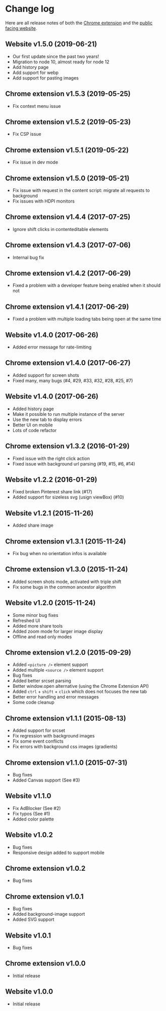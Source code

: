 
# Change log

Here are all release notes of both the [Chrome extension](https://shft.cl/chrome) 
and the [public facing website](https://shft.cl/).

## Website v1.5.0 (2019-06-21)

- Our first update since the past two years!
- Migration to node 10, almost ready for node 12
- Add history page
- Add support for webp
- Add support for pasting images

## Chrome extension v1.5.3 (2019-05-25)

- Fix context menu issue

## Chrome extension v1.5.2 (2019-05-23)

- Fix CSP issue

## Chrome extension v1.5.1 (2019-05-22)

- Fix issue in dev mode

## Chrome extension v1.5.0 (2019-05-21)

- Fix issue with request in the content script: migrate all requests to background
- Fix issues with HDPI monitors

## Chrome extension v1.4.4 (2017-07-25)

- Ignore shift clicks in contenteditable elements

## Chrome extension v1.4.3 (2017-07-06)

- Internal bug fix

## Chrome extension v1.4.2 (2017-06-29)

- Fixed a problem with a developer feature being enabled when it should not

## Chrome extension v1.4.1 (2017-06-29)

- Fixed a problem with multiple loading tabs being open at the same time

## Website v1.4.0 (2017-06-26)

- Added error message for rate-limiting

## Chrome extension v1.4.0 (2017-06-27)

- Added support for screen shots
- Fixed many, many bugs (#4, #29, #33, #32, #28, #25, #7)

## Website v1.4.0 (2017-06-26)

- Added history page
- Make it possible to run multiple instance of the server
- Use the new tab to display errors
- Better UI on mobile
- Lots of code refactor

## Chrome extension v1.3.2 (2016-01-29)

- Fixed issue with the right click action
- Fixed issue with background url parsing (#19, #15, #6, #14)

## Website v1.2.2 (2016-01-29)

- Fixed broken Pinterest share link (#17)
- Added support for sizeless svg (usign viewBox) (#10)

## Website v1.2.1 (2015-11-26)

- Added share image

## Chrome extension v1.3.1 (2015-11-24)

- Fix bug when no orientation infos is available

## Chrome extension v1.3.0 (2015-11-24)

- Added screen shots mode, activated with triple shift
- Fix some bugs in the common ancestor algorithm

## Website v1.2.0 (2015-11-24)

- Some minor bug fixes
- Refreshed UI
- Added more share tools
- Added zoom mode for larger image display
- Offline and read only modes

## Chrome extension v1.2.0 (2015-09-29)

- Added `<picture />` element support
- Added multiple `<source />` element support
- Bug fixes
- Added better srcset parsing
- Better window.open alternative (using the Chrome Extension API)
- Added `ctrl` + `shift` + `click` which does not focuses the new tab
- Better error handling and error messages
- Some code cleanup

## Chrome extension v1.1.1 (2015-08-13)

- Added support for srcset
- Fix regression with background images
- Fix some event conflicts
- Fix errors with background css images (gradients)

## Chrome extension v1.1.0 (2015-07-31)

- Bug fixes
- Added Canvas support (See #3)

## Website v1.1.0

- Fix AdBlocker (See #2)
- Fix typos (See #1)
- Added color palette

## Website v1.0.2

- Bug fixes
- Responsive design added to support mobile

## Chrome extension v1.0.2

- Bug fixes

## Chrome extension v1.0.1

- Bug fixes
- Added background-image support
- Added SVG support

## Website v1.0.1

- Bug fixes

## Chrome extension v1.0.0

- Initial release

## Website v1.0.0

- Initial release
